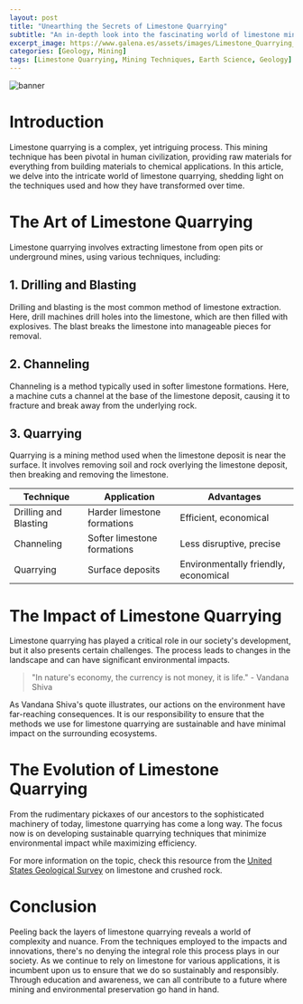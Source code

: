 ```yaml
---
layout: post
title: "Unearthing the Secrets of Limestone Quarrying"
subtitle: "An in-depth look into the fascinating world of limestone mining, exploring its techniques and impacts."
excerpt_image: https://www.galena.es/assets/images/Limestone_Quarrying_Insights.png
categories: [Geology, Mining]
tags: [Limestone Quarrying, Mining Techniques, Earth Science, Geology]
---
```


![banner](https://www.galena.es/assets/images/Limestone_Quarrying_Insights.png)

# Introduction

Limestone quarrying is a complex, yet intriguing process. This mining technique has been pivotal in human civilization, providing raw materials for everything from building materials to chemical applications. In this article, we delve into the intricate world of limestone quarrying, shedding light on the techniques used and how they have transformed over time.

# The Art of Limestone Quarrying

Limestone quarrying involves extracting limestone from open pits or underground mines, using various techniques, including:

## 1. Drilling and Blasting

Drilling and blasting is the most common method of limestone extraction. Here, drill machines drill holes into the limestone, which are then filled with explosives. The blast breaks the limestone into manageable pieces for removal.

## 2. Channeling

Channeling is a method typically used in softer limestone formations. Here, a machine cuts a channel at the base of the limestone deposit, causing it to fracture and break away from the underlying rock.

## 3. Quarrying

Quarrying is a mining method used when the limestone deposit is near the surface. It involves removing soil and rock overlying the limestone deposit, then breaking and removing the limestone.

| Technique | Application | Advantages |
|---|---|---|
| Drilling and Blasting | Harder limestone formations | Efficient, economical |
| Channeling | Softer limestone formations | Less disruptive, precise |
| Quarrying | Surface deposits | Environmentally friendly, economical |

# The Impact of Limestone Quarrying

Limestone quarrying has played a critical role in our society's development, but it also presents certain challenges. The process leads to changes in the landscape and can have significant environmental impacts.

> "In nature's economy, the currency is not money, it is life." - Vandana Shiva

As Vandana Shiva's quote illustrates, our actions on the environment have far-reaching consequences. It is our responsibility to ensure that the methods we use for limestone quarrying are sustainable and have minimal impact on the surrounding ecosystems.

# The Evolution of Limestone Quarrying

From the rudimentary pickaxes of our ancestors to the sophisticated machinery of today, limestone quarrying has come a long way. The focus now is on developing sustainable quarrying techniques that minimize environmental impact while maximizing efficiency.

For more information on the topic, check this resource from the [United States Geological Survey](https://www.usgs.gov/centers/nmic/limestone-and-crushed-rock) on limestone and crushed rock.

# Conclusion

Peeling back the layers of limestone quarrying reveals a world of complexity and nuance. From the techniques employed to the impacts and innovations, there's no denying the integral role this process plays in our society. As we continue to rely on limestone for various applications, it is incumbent upon us to ensure that we do so sustainably and responsibly. Through education and awareness, we can all contribute to a future where mining and environmental preservation go hand in hand.